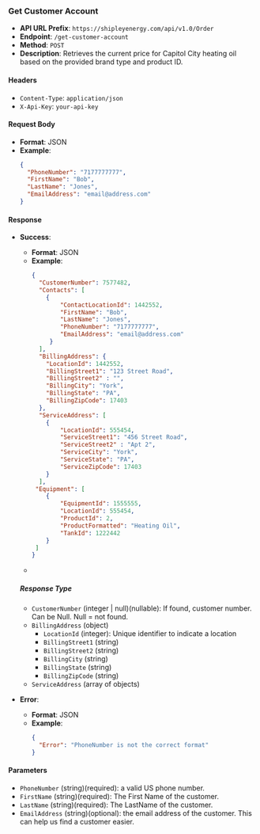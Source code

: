 ### Get Customer Account 
- **API URL Prefix**: `https://shipleyenergy.com/api/v1.0/Order`
- **Endpoint**: `/get-customer-account`
- **Method**: `POST`
- **Description**: Retrieves the current price for Capitol City heating oil based on the provided brand type and product ID.

#### Headers
- `Content-Type`: `application/json`
- `X-Api-Key`: `your-api-key`

#### Request Body
- **Format**: JSON
- **Example**:
    ```json
    {
      "PhoneNumber": "7177777777",
      "FirstName": "Bob", 
      "LastName": "Jones", 
      "EmailAddress": "email@address.com"
    }
    ```

#### Response
- **Success**:
  - **Format**: JSON
  - **Example**:
    ```json
    {
      "CustomerNumber": 7577482, 
      "Contacts": [
        {
            "ContactLocationId": 1442552,
            "FirstName": "Bob", 
            "LastName": "Jones",
            "PhoneNumber": "7177777777",
            "EmailAddress": "email@address.com"
         }
      ],
      "BillingAddress": {
        "LocationId": 1442552,
        "BillingStreet1": "123 Street Road", 
        "BillingStreet2" : "", 
        "BillingCity": "York",
        "BillingState": "PA", 
        "BillingZipCode": 17403
      },
      "ServiceAddress": [
        {
            "LocationId": 555454, 
            "ServiceStreet1": "456 Street Road", 
            "ServiceStreet2" : "Apt 2", 
            "ServiceCity": "York",
            "ServiceState": "PA", 
            "ServiceZipCode": 17403
        }
      ],
     "Equipment": [
        {
            "EquipmentId": 1555555,
            "LocationId": 555454, 
            "ProductId": 2,
            "ProductFormatted": "Heating Oil", 
            "TankId": 1222442
        }
     ]
    }
    ```
  - 
  ##### Response Type

  - `CustomerNumber` (integer | null)(nullable): If found, customer number. Can be Null. Null = not found. 
  - `BillingAddress` (object)
    - `LocationId` (integer): Unique identifier to indicate a location
    - `BillingStreet1` (string)
    - `BillingStreet2` (string)
    - `BillingCity` (string)
    - `BillingState` (string)
    - `BillingZipCode` (string)  
  - `ServiceAddress` (array of objects)




    
- **Error**:
  - **Format**: JSON
  - **Example**:
    ```json
    {
      "Error": "PhoneNumber is not the correct format"
    }
    ```

#### Parameters
- `PhoneNumber` (string)(required): a valid US phone number.
- `FirstName` (string)(required): The First Name of the customer.
- `LastName` (string)(required): The LastName of the customer.
- `EmailAddress` (string)(optional): the email address of the customer. This can help us find a customer easier.
